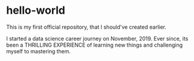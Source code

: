 # hello-world
This is my first official repository, that I should've created earlier.

I started a data science career journey on November, 2019. Ever since, its been a THRILLING EXPERIENCE of learning new things and challenging myself to mastering them. 
